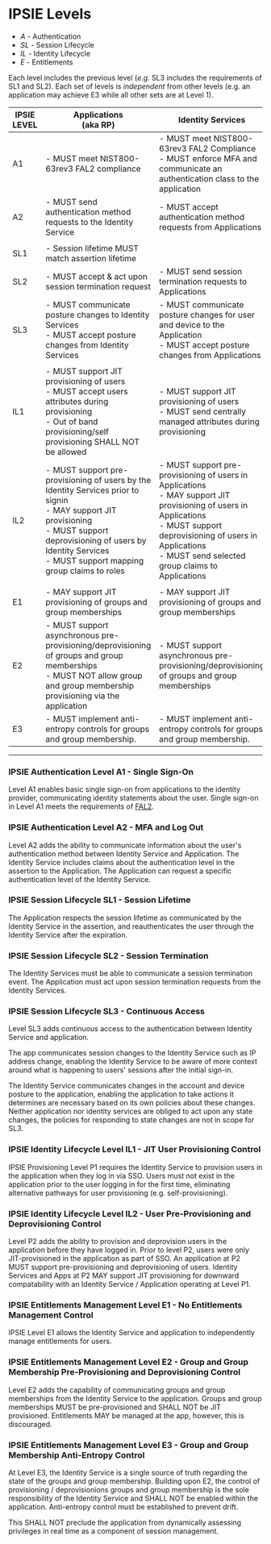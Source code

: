 # IPSIE Levels

- *A* - Authentication
- *SL* - Session Lifecycle
- *IL* - Identity Lifecycle
- *E* - Entitlements

Each level includes the previous level (_e.g._ SL3 includes the requirements of SL1 and SL2). Each set of levels is _independent_ from other levels (e.g. an application may achieve E3 while all other sets are at Level 1).

| IPSIE<br>LEVEL|   Applications<br>(aka RP)                                                 |  Identity Services                                                                                             |
|---------------|----------------------------------------------------------------------------|----------------------------------------------------------------------------------------------------------------|
| A1            | - MUST meet NIST800-63rev3 FAL2 compliance                                 | - MUST meet NIST800-63rev3 FAL2 Compliance <br> - MUST enforce MFA and communicate an authentication class to the application          |
| A2            | - MUST send authentication method requests to the Identity Service         | - MUST accept authentication method requests from Applications                                            |
||||
| SL1           |  - Session lifetime MUST match assertion lifetime                          |                                                                                                                |
| SL2           |  - MUST accept & act upon session termination request                      | - MUST send session termination requests to Applications                                                       |
| SL3           |  - MUST communicate posture changes to Identity Services<br> - MUST accept posture changes from Identity Services | - MUST communicate posture changes for user and device to the Application <br> - MUST accept posture changes from Applications |
||||
| IL1           |  - MUST support JIT provisioning of users <br> - MUST accept users attributes during provisioning <br> - Out of band provisioning/self provisioning SHALL NOT be allowed | - MUST support JIT provisioning of users <br> - MUST send centrally managed attributes during provisioning |
| IL2           |  - MUST support pre-provisioning of users by the Identity Services prior to signin <br> - MAY support JIT  provisioning <br> - MUST support deprovisioning of users by Identity Services <br> - MUST support mapping group claims to roles | - MUST support pre-provisioning of users in Applications <br> - MAY support JIT provisioning of users in Applications <br> - MUST support deprovisioning of users in Applications <br> - MUST send selected group claims to Applications |
||||
| E1            | - MAY support JIT provisioning of groups and group memberships             | - MAY support JIT provisioning of groups and group memberships  |
| E2            | - MUST support asynchronous pre-provisioning/deprovisioning of groups and group memberships <br> - MUST NOT allow group and group membership provisioning via the application |  - MUST support asynchronous pre-provisioning/deprovisioning of groups and group memberships  |
| E3            | - MUST implement anti-entropy controls for groups and group membership.    | - MUST implement anti-entropy controls for groups and group membership.          |

-----

### IPSIE Authentication Level A1 - Single Sign-On

Level A1 enables basic single sign-on from applications to the identity provider, communicating identity statements about the user. Single sign-on in Level A1 meets the requirements of [FAL2](https://pages.nist.gov/800-63-4/sp800-63c/fal/).

### IPSIE Authentication Level A2 - MFA and Log Out

Level A2 adds the ability to communicate information about the user's authentication method between Identity Service and Application. The Identity Service includes claims about the authentication level in the assertion to the Application. The Application can request a specific authentication level of the Identity Service.

### IPSIE Session Lifecycle SL1 - Session Lifetime
The Application respects the session lifetime as communicated by the Identity Service in the assertion, and reauthenticates the user through the Identity Service after the expiration.

### IPSIE Session Lifecycle SL2 - Session Termination
The Identity Services must be able to communicate a session termination event.  The Application must act upon session termination requests from the Identity Services.

### IPSIE Session Lifecycle SL3 - Continuous Access

Level SL3 adds continuous access to the authentication between Identity Service and application.

The app communicates session changes to the Identity Service such as IP address change, enabling the Identity Service to be aware of more context around what is happening to users' sessions after the initial sign-in.

The Identity Service communicates changes in the account and device posture to the application, enabling the application to take actions it determines are necessary based on its own policies about these changes.  Neither application nor identity services are obliged to act upon any state changes, the policies for responding to state changes are not in scope for SL3.

### IPSIE Identity Lifecycle Level IL1 - JIT User Provisioning Control

IPSIE Provisioning Level P1 requires the Identity Service to provision users in the application when they log in via SSO. Users must not exist in the application prior to the user logging in for the first time, eliminating alternative pathways for user provisioning (e.g. self-provisioning).

### IPSIE Identity Lifecycle Level IL2 - User Pre-Provisioning and Deprovisioning Control 

Level P2 adds the ability to provision and deprovision users in the application before they have logged in. Prior to level P2, users were only JIT-provisioned in the application as part of SSO. An application at P2 MUST support pre-provisioning and deprovisioning of users.  Identity Services and Apps at P2 MAY support JIT provisioning for downward compatability with an Identity Service / Application operating at Level P1.

### IPSIE Entitlements Management Level E1 - No Entitlements Management Control

IPSIE Level E1 allows the Identity Service and application to independently manage entitlements for users.

### IPSIE Entitlements Management Level E2 - Group and Group Membership Pre-Provisioning and Deprovisioning Control

Level E2 adds the capability of communicating groups and group memberships from the Identity Service to the application.  Groups and group memberships MUST be pre-provisioned and SHALL NOT be JIT provisioned.  Entitlements MAY be managed at the app, however, this is discouraged.  

### IPSIE Entitlements Management Level E3 - Group and Group Membership Anti-Entropy Control 

At Level E3, the Identity Service is a single source of truth regarding the state of the groups and group membership.  Building upon E2, the control of provisioning / deprovisionions groups and group membership is the sole responsibility of the Identity Service and SHALL NOT be enabled within the application. Anti-entropy control must be established to prevent drift. 

This SHALL NOT preclude the application from dynamically assessing privileges in real time as a component of session management.



